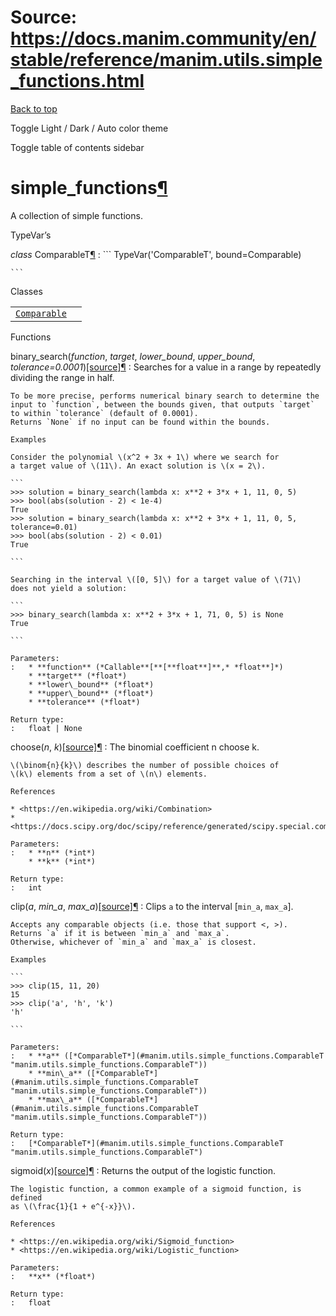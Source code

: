 # Source: https://docs.manim.community/en/stable/reference/manim.utils.simple_functions.html

[Back to top](#)

Toggle Light / Dark / Auto color theme

Toggle table of contents sidebar

simple\_functions[¶](#module-manim.utils.simple_functions "Link to this heading")
=================================================================================

A collection of simple functions.

TypeVar’s

*class* ComparableT[¶](#manim.utils.simple_functions.ComparableT "Link to this definition")
:   ```
    TypeVar('ComparableT', bound=Comparable)

    ```

Classes

|  |  |
| --- | --- |
| [`Comparable`](manim.utils.simple_functions.Comparable.html#manim.utils.simple_functions.Comparable "manim.utils.simple_functions.Comparable") |  |

Functions

binary\_search(*function*, *target*, *lower\_bound*, *upper\_bound*, *tolerance=0.0001*)[[source]](../_modules/manim/utils/simple_functions.html#binary_search)[¶](#manim.utils.simple_functions.binary_search "Link to this definition")
:   Searches for a value in a range by repeatedly dividing the range in half.

    To be more precise, performs numerical binary search to determine the
    input to `function`, between the bounds given, that outputs `target`
    to within `tolerance` (default of 0.0001).
    Returns `None` if no input can be found within the bounds.

    Examples

    Consider the polynomial \(x^2 + 3x + 1\) where we search for
    a target value of \(11\). An exact solution is \(x = 2\).

    ```
    >>> solution = binary_search(lambda x: x**2 + 3*x + 1, 11, 0, 5)
    >>> bool(abs(solution - 2) < 1e-4)
    True
    >>> solution = binary_search(lambda x: x**2 + 3*x + 1, 11, 0, 5, tolerance=0.01)
    >>> bool(abs(solution - 2) < 0.01)
    True

    ```

    Searching in the interval \([0, 5]\) for a target value of \(71\)
    does not yield a solution:

    ```
    >>> binary_search(lambda x: x**2 + 3*x + 1, 71, 0, 5) is None
    True

    ```

    Parameters:
    :   * **function** (*Callable**[**[**float**]**,* *float**]*)
        * **target** (*float*)
        * **lower\_bound** (*float*)
        * **upper\_bound** (*float*)
        * **tolerance** (*float*)

    Return type:
    :   float | None

choose(*n*, *k*)[[source]](../_modules/manim/utils/simple_functions.html#choose)[¶](#manim.utils.simple_functions.choose "Link to this definition")
:   The binomial coefficient n choose k.

    \(\binom{n}{k}\) describes the number of possible choices of
    \(k\) elements from a set of \(n\) elements.

    References

    * <https://en.wikipedia.org/wiki/Combination>
    * <https://docs.scipy.org/doc/scipy/reference/generated/scipy.special.comb.html>

    Parameters:
    :   * **n** (*int*)
        * **k** (*int*)

    Return type:
    :   int

clip(*a*, *min\_a*, *max\_a*)[[source]](../_modules/manim/utils/simple_functions.html#clip)[¶](#manim.utils.simple_functions.clip "Link to this definition")
:   Clips `a` to the interval [`min_a`, `max_a`].

    Accepts any comparable objects (i.e. those that support <, >).
    Returns `a` if it is between `min_a` and `max_a`.
    Otherwise, whichever of `min_a` and `max_a` is closest.

    Examples

    ```
    >>> clip(15, 11, 20)
    15
    >>> clip('a', 'h', 'k')
    'h'

    ```

    Parameters:
    :   * **a** ([*ComparableT*](#manim.utils.simple_functions.ComparableT "manim.utils.simple_functions.ComparableT"))
        * **min\_a** ([*ComparableT*](#manim.utils.simple_functions.ComparableT "manim.utils.simple_functions.ComparableT"))
        * **max\_a** ([*ComparableT*](#manim.utils.simple_functions.ComparableT "manim.utils.simple_functions.ComparableT"))

    Return type:
    :   [*ComparableT*](#manim.utils.simple_functions.ComparableT "manim.utils.simple_functions.ComparableT")

sigmoid(*x*)[[source]](../_modules/manim/utils/simple_functions.html#sigmoid)[¶](#manim.utils.simple_functions.sigmoid "Link to this definition")
:   Returns the output of the logistic function.

    The logistic function, a common example of a sigmoid function, is defined
    as \(\frac{1}{1 + e^{-x}}\).

    References

    * <https://en.wikipedia.org/wiki/Sigmoid_function>
    * <https://en.wikipedia.org/wiki/Logistic_function>

    Parameters:
    :   **x** (*float*)

    Return type:
    :   float